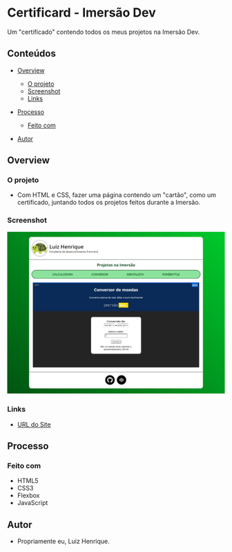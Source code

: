 # Certificard - Imersão Dev

Um "certificado" contendo todos os meus projetos na Imersão Dev.

## Conteúdos

- [Overview](#overview)
  - [O projeto](#o-projeto)
  - [Screenshot](#screenshot)
  - [Links](#links)
- [Processo](#processo)
  - [Feito com](#feito-com)

- [Autor](#autor)

## Overview

### O projeto

- Com HTML e CSS, fazer uma página contendo um "cartão", como um certificado, juntando todos os projetos feitos durante a Imersão.

### Screenshot

![](./screenshot.jpg)

### Links

- [URL do Site](https://luizhf42.github.io/certificard)

## Processo

### Feito com

- HTML5
- CSS3
- Flexbox
- JavaScript

## Autor

- Propriamente eu, Luiz Henrique.
